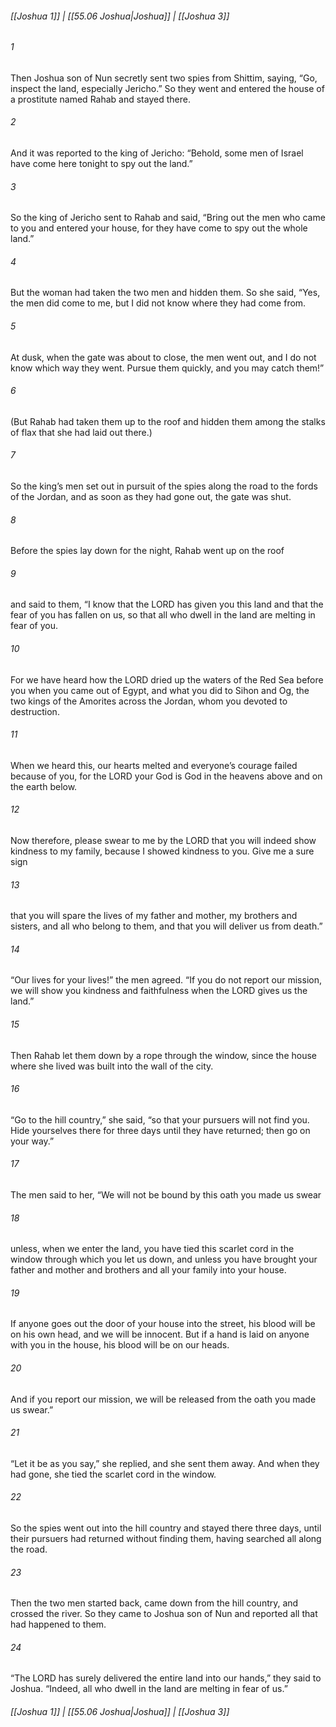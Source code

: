 
###### [[Joshua 1]] | [[55.06 Joshua|Joshua]] | [[Joshua 3]]

###### 1
Then Joshua son of Nun secretly sent two spies from Shittim, saying, “Go, inspect the land, especially Jericho.” So they went and entered the house of a prostitute named Rahab and stayed there.
###### 2
And it was reported to the king of Jericho: “Behold, some men of Israel have come here tonight to spy out the land.”
###### 3
So the king of Jericho sent to Rahab and said, “Bring out the men who came to you and entered your house, for they have come to spy out the whole land.”
###### 4
But the woman had taken the two men and hidden them. So she said, “Yes, the men did come to me, but I did not know where they had come from.
###### 5
At dusk, when the gate was about to close, the men went out, and I do not know which way they went. Pursue them quickly, and you may catch them!”
###### 6
(But Rahab had taken them up to the roof and hidden them among the stalks of flax that she had laid out there.)
###### 7
So the king’s men set out in pursuit of the spies along the road to the fords of the Jordan, and as soon as they had gone out, the gate was shut.
###### 8
Before the spies lay down for the night, Rahab went up on the roof
###### 9
and said to them, “I know that the LORD has given you this land and that the fear of you has fallen on us, so that all who dwell in the land are melting in fear of you.
###### 10
For we have heard how the LORD dried up the waters of the Red Sea before you when you came out of Egypt, and what you did to Sihon and Og, the two kings of the Amorites across the Jordan, whom you devoted to destruction.
###### 11
When we heard this, our hearts melted and everyone’s courage failed because of you, for the LORD your God is God in the heavens above and on the earth below.
###### 12
Now therefore, please swear to me by the LORD that you will indeed show kindness to my family, because I showed kindness to you. Give me a sure sign
###### 13
that you will spare the lives of my father and mother, my brothers and sisters, and all who belong to them, and that you will deliver us from death.”
###### 14
“Our lives for your lives!” the men agreed. “If you do not report our mission, we will show you kindness and faithfulness when the LORD gives us the land.”
###### 15
Then Rahab let them down by a rope through the window, since the house where she lived was built into the wall of the city.
###### 16
“Go to the hill country,” she said, “so that your pursuers will not find you. Hide yourselves there for three days until they have returned; then go on your way.”
###### 17
The men said to her, “We will not be bound by this oath you made us swear
###### 18
unless, when we enter the land, you have tied this scarlet cord in the window through which you let us down, and unless you have brought your father and mother and brothers and all your family into your house.
###### 19
If anyone goes out the door of your house into the street, his blood will be on his own head, and we will be innocent. But if a hand is laid on anyone with you in the house, his blood will be on our heads.
###### 20
And if you report our mission, we will be released from the oath you made us swear.”
###### 21
“Let it be as you say,” she replied, and she sent them away. And when they had gone, she tied the scarlet cord in the window.
###### 22
So the spies went out into the hill country and stayed there three days, until their pursuers had returned without finding them, having searched all along the road.
###### 23
Then the two men started back, came down from the hill country, and crossed the river. So they came to Joshua son of Nun and reported all that had happened to them.
###### 24
“The LORD has surely delivered the entire land into our hands,” they said to Joshua. “Indeed, all who dwell in the land are melting in fear of us.”

###### [[Joshua 1]] | [[55.06 Joshua|Joshua]] | [[Joshua 3]]
